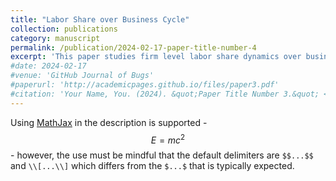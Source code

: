 ```yaml
---
title: "Labor Share over Business Cycle"
collection: publications
category: manuscript
permalink: /publication/2024-02-17-paper-title-number-4
excerpt: 'This paper studies firm level labor share dynamics over business cycle and finds that over recessions, labor share drops down more but does not rebound enough to the pre-recession level. Overall labor share declines after each recession, which is a main drive for the long run decline of aggregate labor share.'
#date: 2024-02-17
#venue: 'GitHub Journal of Bugs'
#paperurl: 'http://academicpages.github.io/files/paper3.pdf'
#citation: 'Your Name, You. (2024). &quot;Paper Title Number 3.&quot; <i>GitHub Journal of Bugs</i>. 1(3).'
---
```


Using [MathJax](https://www.mathjax.org/) in the description is supported - $$E=mc^2$$ - however, the use must be mindful that the default delimiters are `$$...$$` and `\\[...\\]` which differs from the `$...$` that is typically expected.

